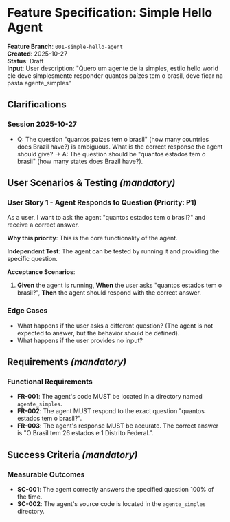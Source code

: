# Feature Specification: Simple Hello Agent

**Feature Branch**: `001-simple-hello-agent`  
**Created**: 2025-10-27  
**Status**: Draft  
**Input**: User description: "Quero um agente de ia simples, estilo hello world ele deve simplesmente responder quantos paízes tem o brasil, deve ficar na pasta agente_simples"

## Clarifications

### Session 2025-10-27
- Q: The question "quantos paízes tem o brasil" (how many countries does Brazil have?) is ambiguous. What is the correct response the agent should give? → A: The question should be "quantos estados tem o brasil" (how many states does Brazil have?).

## User Scenarios & Testing *(mandatory)*

### User Story 1 - Agent Responds to Question (Priority: P1)

As a user, I want to ask the agent "quantos estados tem o brasil?" and receive a correct answer.

**Why this priority**: This is the core functionality of the agent.

**Independent Test**: The agent can be tested by running it and providing the specific question.

**Acceptance Scenarios**:

1.  **Given** the agent is running, **When** the user asks "quantos estados tem o brasil?", **Then** the agent should respond with the correct answer.

### Edge Cases

*   What happens if the user asks a different question? (The agent is not expected to answer, but the behavior should be defined).
*   What happens if the user provides no input?

## Requirements *(mandatory)*

### Functional Requirements

*   **FR-001**: The agent's code MUST be located in a directory named `agente_simples`.
*   **FR-002**: The agent MUST respond to the exact question "quantos estados tem o brasil?".
*   **FR-003**: The agent's response MUST be accurate. The correct answer is "O Brasil tem 26 estados e 1 Distrito Federal.".

## Success Criteria *(mandatory)*

### Measurable Outcomes

*   **SC-001**: The agent correctly answers the specified question 100% of the time.
*   **SC-002**: The agent's source code is located in the `agente_simples` directory.
